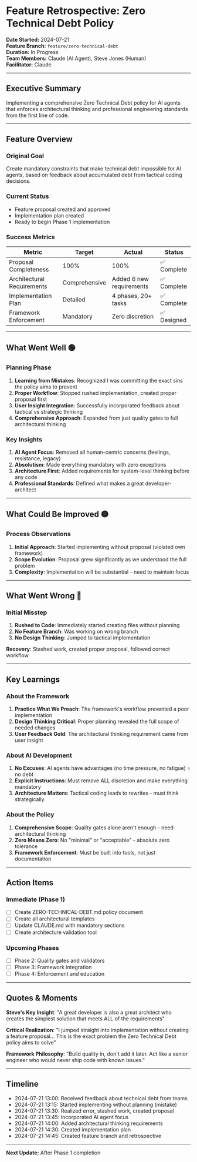 # Feature Retrospective: Zero Technical Debt Policy

**Date Started:** 2024-07-21  
**Feature Branch:** `feature/zero-technical-debt`  
**Duration:** In Progress  
**Team Members:** Claude (AI Agent), Steve Jones (Human)  
**Facilitator:** Claude

---

## Executive Summary

Implementing a comprehensive Zero Technical Debt policy for AI agents that enforces architectural thinking and professional engineering standards from the first line of code.

---

## Feature Overview

### Original Goal
Create mandatory constraints that make technical debt impossible for AI agents, based on feedback about accumulated debt from tactical coding decisions.

### Current Status
- Feature proposal created and approved
- Implementation plan created
- Ready to begin Phase 1 implementation

### Success Metrics
| Metric | Target | Actual | Status |
|--------|--------|--------|--------|
| Proposal Completeness | 100% | 100% | ✅ Complete |
| Architectural Requirements | Comprehensive | Added 6 new requirements | ✅ Complete |
| Implementation Plan | Detailed | 4 phases, 20+ tasks | ✅ Complete |
| Framework Enforcement | Mandatory | Zero discretion | ✅ Designed |

---

## What Went Well 🟢

### Planning Phase
1. **Learning from Mistakes**: Recognized I was committing the exact sins the policy aims to prevent
2. **Proper Workflow**: Stopped rushed implementation, created proper proposal first
3. **User Insight Integration**: Successfully incorporated feedback about tactical vs strategic thinking
4. **Comprehensive Approach**: Expanded from just quality gates to full architectural thinking

### Key Insights
1. **AI Agent Focus**: Removed all human-centric concerns (feelings, resistance, legacy)
2. **Absolutism**: Made everything mandatory with zero exceptions
3. **Architecture First**: Added requirements for system-level thinking before any code
4. **Professional Standards**: Defined what makes a great developer-architect

---

## What Could Be Improved 🟡

### Process Observations
1. **Initial Approach**: Started implementing without proposal (violated own framework)
2. **Scope Evolution**: Proposal grew significantly as we understood the full problem
3. **Complexity**: Implementation will be substantial - need to maintain focus

---

## What Went Wrong 🔴

### Initial Misstep
1. **Rushed to Code**: Immediately started creating files without planning
2. **No Feature Branch**: Was working on wrong branch
3. **No Design Thinking**: Jumped to tactical implementation

**Recovery**: Stashed work, created proper proposal, followed correct workflow

---

## Key Learnings

### About the Framework
1. **Practice What We Preach**: The framework's workflow prevented a poor implementation
2. **Design Thinking Critical**: Proper planning revealed the full scope of needed changes
3. **User Feedback Gold**: The architectural thinking requirement came from user insight

### About AI Development
1. **No Excuses**: AI agents have advantages (no time pressure, no fatigue) = no debt
2. **Explicit Instructions**: Must remove ALL discretion and make everything mandatory
3. **Architecture Matters**: Tactical coding leads to rewrites - must think strategically

### About the Policy
1. **Comprehensive Scope**: Quality gates alone aren't enough - need architectural thinking
2. **Zero Means Zero**: No "minimal" or "acceptable" - absolute zero tolerance
3. **Framework Enforcement**: Must be built into tools, not just documentation

---

## Action Items

### Immediate (Phase 1)
- [ ] Create ZERO-TECHNICAL-DEBT.md policy document
- [ ] Create all architectural templates
- [ ] Update CLAUDE.md with mandatory sections
- [ ] Create architecture validation tool

### Upcoming Phases
- [ ] Phase 2: Quality gates and validators
- [ ] Phase 3: Framework integration
- [ ] Phase 4: Enforcement and education

---

## Quotes & Moments

**Steve's Key Insight**: "A great developer is also a great architect who creates the simplest solution that meets ALL of the requirements"

**Critical Realization**: "I jumped straight into implementation without creating a feature proposal... This is the exact problem the Zero Technical Debt policy aims to solve"

**Framework Philosophy**: "Build quality in, don't add it later. Act like a senior engineer who would never ship code with known issues."

---

## Timeline

- 2024-07-21 13:00: Received feedback about technical debt from teams
- 2024-07-21 13:15: Started implementing without planning (mistake)
- 2024-07-21 13:30: Realized error, stashed work, created proposal
- 2024-07-21 13:45: Incorporated AI agent focus 
- 2024-07-21 14:00: Added architectural thinking requirements
- 2024-07-21 14:30: Created implementation plan
- 2024-07-21 14:45: Created feature branch and retrospective

---

**Next Update:** After Phase 1 completion

<!-- SELF-REVIEW CHECKPOINT
Before finalizing, verify:
- All required sections are complete
- Learnings are captured
- Timeline is accurate
- Action items are clear
-->